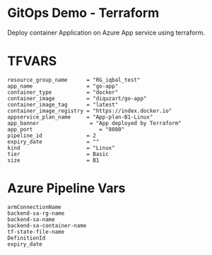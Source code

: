# GitOps Demo - Terraform 

Deploy container Application on Azure App service using terraform.



# TFVARS
```
resource_group_name      = "RG_iqbal_test"
app_name                 = "go-app"
container_type           = "docker"
container_image          = "diquzart/go-app"
container_image_tag      = "latest"
container_image_registry = "https://index.docker.io"
appservice_plan_name     = "App-plan-B1-Linux"
app_banner                = "App deployed by Terraform"
app_port                     = "8080"
pipeline_id              = 2
expiry_date              = ""
kind                     = "Linux"
tier                     = Basic
size                     = B1
```

# Azure Pipeline Vars
```
armConnectionName
backend-sa-rg-name
backend-sa-name
backend-sa-container-name
tf-state-file-name
DefinitionId
expiry_date

```